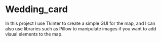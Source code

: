 # Wedding_card
In this project I use Tkinter to create a simple GUI for the map, and I can also use libraries such as Pillow to manipulate images if you want to add visual elements to the map.
